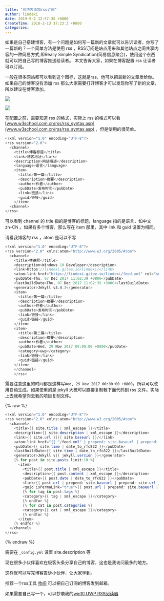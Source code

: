 ```yaml
---
title: "给博客添加rss订阅"
author: lindexi
date: 2019-9-2 12:57:38 +0800
CreateTime: 2018-2-13 17:23:3 +0800
categories: 
---
```


如果是自己搭建博客，有一个问题是如何写一篇新的文章就可以告诉读者，你写了一篇新的？一个简单方法是使用 rss ，RSS订阅是站点用来和其他站点之间共享内容的一种简易方式,即Really Simple Syndication(简易信息聚合)，使用这个东西就可以把自己写的博客推送给读者。
本文告诉大家，如果在博客配置 rss 让读者可以订阅。

<!--more-->



一般在很多网站都可以看到这个图标，这就是rss，他可以把最新的文章发给你。如果自己的博客没有添加 rss 那么大家需要打开博客才可以发现你写了新的文章，所以建议在博客添加。

![](http://image.acmx.xyz/34fdad35-5dfe-a75b-2b4b-8c5e313038e2%2F2017127131016.jpg)

![](http://image.acmx.xyz/34fdad35-5dfe-a75b-2b4b-8c5e313038e2%2F2017127131032.jpg)

在配置之前，需要知道 rss 的格式，实际上 rss 的格式可以看 [www.w3school.com.cn/rss/rss_syntax.asp](www.w3school.com.cn/rss/rss_syntax.asp) ，但是使用的很简单。

```csharp
<?xml version="1.0" encoding="UTF-8"?>  
<rss version="2.0">  
  <channel>  
    <title>博客标题</title>  
    <link>博客地址</link>  
    <description>网站描述</description>  
    <language>语言</language>  
    <item>  
      <title>第一篇</title>  
      <description>摘要</description>  
      <author>作者</author>  
      <pubDate>发布时间</pubDate>  
      <link>链接</link>  
      <guid>链接</guid>  
    </item>  
  <channel>  
</rss>  
```

可以看到 channel 的 title 指的是博客的标题，language 指的是语言，如中文 zh-CN 。如果有多个博客，那么写在 item 那里，其中 link 和 guid 设置为相同。

请看我博客的 rss ，atom 是可以不写

```csharp
<?xml version="1.0" encoding="UTF-8"?>
<rss version="2.0" xmlns:atom="http://www.w3.org/2005/Atom">
  <channel>
    <title>林德熙</title>
    <description>Windows 10 Developer</description>
    <link>https://lindexi.gitee.io/lindexi/</link>
    <atom:link href="https://lindexi.gitee.io/lindexi/feed.xml" rel="self" type="application/rss+xml"/>
    <pubDate>Thu, 07 Dec 2017 11:02:39 +0800</pubDate>
    <lastBuildDate>Thu, 07 Dec 2017 11:02:39 +0800</lastBuildDate>
    <generator>Jekyll v3.4.3</generator>
    <item>  
      <title>第一篇</title>  
      <description>摘要</description>  
      <author>作者</author>  
      <pubDate>发布时间</pubDate>  
      <link>链接</link>  
      <guid>链接</guid>  
    </item> 
    <item>  
      <title>第二篇</title>  
      <description>摘要</description>  
      <author>作者</author>  
      <pubDate>Wed, 29 Nov 2017 00:00:00 +0800</pubDate>
      <category>uwp</category>  
      <link>链接</link>  
      <guid>链接</guid>  
    </item> 
    </channel>
    </rss>
```

需要注意这里的时间都是这样写`Wed, 29 Nov 2017 00:00:00 +0800`，所以可以使用自动生成。如果使用的是 jekyll 大概可以直接复制我下面代码到 rss 文件。实际上去我希望你去我的项目复制文件。

{% raw %}

```csharp
<?xml version="1.0" encoding="UTF-8"?>
<rss version="2.0" xmlns:atom="http://www.w3.org/2005/Atom">
  <channel>
    <title>{{ site.title | xml_escape }}</title>
    <description>{{ site.description | xml_escape }}</description>
    <link>{{ site.url }}{{ site.baseurl }}/</link>
    <atom:link href="{{ "/feed.xml" | prepend: site.baseurl | prepend: site.url }}" rel="self" type="application/rss+xml"/>
    <pubDate>{{ site.time | date_to_rfc822 }}</pubDate>
    <lastBuildDate>{{ site.time | date_to_rfc822 }}</lastBuildDate>
    <generator>Jekyll v{{ jekyll.version }}</generator>
    {% for post in site.posts limit:10 %}
      <item>
        <title>{{ post.title | xml_escape }}</title>
        <description>{{ post.content | xml_escape }}</description>
        <pubDate>{{ post.date | date_to_rfc822 }}</pubDate>
        <link>{{ post.url | prepend: site.baseurl | prepend: site.url }}</link>
        <guid isPermaLink="true">{{ post.url | prepend: site.baseurl | prepend: site.url }}</guid>
        {% for tag in post.tags %}
        <category>{{ tag | xml_escape }}</category>
        {% endfor %}
        {% for cat in post.categories %}
        <category>{{ cat | xml_escape }}</category>
        {% endfor %}
      </item>
    {% endfor %}
  </channel>
</rss>

```
{% endraw %}

需要在 `_config.yml` 设置 site.description 等

现在很多小伙伴喜欢在极客头条分享自己的博客，这也是我访问最多的地方。

这样就可以写完博客告诉小伙伴，让大家学到。

推荐一个rss工具 [攸阅](http://hiiman.com/ ) 可以把自己订阅的博客发到邮箱。

如果需要自己写一个，可以抄袭我的[win10 UWP RSS阅读器 ](https://lindexi.github.io/lindexi/post/win10-UWP-RSS%E9%98%85%E8%AF%BB%E5%99%A8.html )

